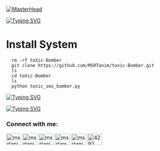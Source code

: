 [![MasterHead](https://media.tenor.com/qJ5evVs-_uUAAAAC/coding.gif)](http://www.msrtanim.xyz)

[![Typing SVG](https://readme-typing-svg.herokuapp.com?font=Fira+Code&pause=1000&color=00F716&width=435&lines=%F0%9F%91%8BHELLO+WORLD+I'M+TANIM+HERE%F0%9F%92%81%F0%9F%8F%BB%E2%80%8D%E2%99%82%EF%B8%8F;%E2%98%A3%EF%B8%8FCEO+OF+TOXIC+CYBER+SECURITY%E2%98%A3%EF%B8%8F;%F0%9F%92%81%F0%9F%8F%BB%E2%80%8D%E2%99%82%EF%B8%8FPLEASE+FOLLOW+MY+GITHUB%F0%9F%92%96;%F0%9F%92%BBTHANKS+ALL+MY+FAMILY+MEMBERS%F0%9F%94%A5)](https://git.io/typing-svg)

# Install System

      rm -rf toXic-Bomber
      git clone https://github.com/MSRTanim/toxic-Bomber.git
	  ls
      cd toXic-Bomber
	  ls
      python toxic_sms_bomber.py
[![Typing SVG](https://readme-typing-svg.herokuapp.com?font=Fira+Code&pause=1000&color=00F716&width=435&lines=%F0%9F%A5%B0ANY+TERMINAL+CAN+RUN+THIS+SCRIPT%F0%9F%A5%B0)](https://git.io/typing-svg)


[![Typing SVG](https://readme-typing-svg.herokuapp.com?font=Fira+Code&pause=1000&color=00F716&width=435&lines=YOU+RESPECT+ME%2C+I+RESPECT+YOU%F0%9F%A5%B0;YOU+DESPECT+ME%2C+I+FUCK+YOU%F0%9F%96%95%F0%9F%8F%BB)](https://git.io/typing-svg)

<h3 align="left">Connect with me:</h3>
<p align="left">
<a href="https://fb.com/msrtanim1" target="blank"><img align="center" src="https://raw.githubusercontent.com/rahuldkjain/github-profile-readme-generator/master/src/images/icons/Social/facebook.svg" alt="msrtanim1" height="30" width="40" /></a>
<a href="https://instagram.com/msrtanim1" target="blank"><img align="center" src="https://raw.githubusercontent.com/rahuldkjain/github-profile-readme-generator/master/src/images/icons/Social/instagram.svg" alt="msrtanim1" height="30" width="40" /></a>
<a href="https://www.youtube.com/c/msrtanim" target="blank"><img align="center" src="https://raw.githubusercontent.com/rahuldkjain/github-profile-readme-generator/master/src/images/icons/Social/youtube.svg" alt="msrtanim" height="30" width="40" /></a>
<a href="https://twitter.com/msrtanim_" target="blank"><img align="center" src="https://raw.githubusercontent.com/rahuldkjain/github-profile-readme-generator/master/src/images/icons/Social/twitter.svg" alt="msrtanim_" height="30" width="40" /></a>
<a href="https://codepen.io/msrtanim" target="blank"><img align="center" src="https://raw.githubusercontent.com/rahuldkjain/github-profile-readme-generator/master/src/images/icons/Social/codepen.svg" alt="msrtanim" height="30" width="40" /></a>
<a href="https://discord.gg/4292" target="blank"><img align="center" src="https://raw.githubusercontent.com/rahuldkjain/github-profile-readme-generator/master/src/images/icons/Social/discord.svg" alt="4292" height="30" width="40" /></a>
</p>
